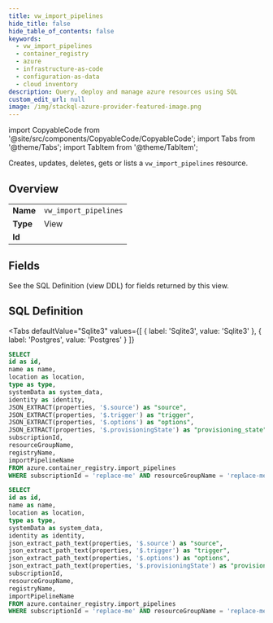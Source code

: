 ```yaml
--- 
title: vw_import_pipelines
hide_title: false
hide_table_of_contents: false
keywords:
  - vw_import_pipelines
  - container_registry
  - azure
  - infrastructure-as-code
  - configuration-as-data
  - cloud inventory
description: Query, deploy and manage azure resources using SQL
custom_edit_url: null
image: /img/stackql-azure-provider-featured-image.png
---
```


import CopyableCode from '@site/src/components/CopyableCode/CopyableCode';
import Tabs from '@theme/Tabs';
import TabItem from '@theme/TabItem';

Creates, updates, deletes, gets or lists a <code>vw_import_pipelines</code> resource.

## Overview
<table><tbody>
<tr><td><b>Name</b></td><td><code>vw_import_pipelines</code></td></tr>
<tr><td><b>Type</b></td><td>View</td></tr>
<tr><td><b>Id</b></td><td><CopyableCode code="azure.container_registry.vw_import_pipelines" /></td></tr>
</tbody></table>

## Fields

See the SQL Definition (view DDL) for fields returned by this view.

## SQL Definition

<Tabs
defaultValue="Sqlite3"
values={[
{ label: 'Sqlite3', value: 'Sqlite3' },
{ label: 'Postgres', value: 'Postgres' }
]}
>
<TabItem value="Sqlite3">

```sql
SELECT
id as id,
name as name,
location as location,
type as type,
systemData as system_data,
identity as identity,
JSON_EXTRACT(properties, '$.source') as "source",
JSON_EXTRACT(properties, '$.trigger') as "trigger",
JSON_EXTRACT(properties, '$.options') as "options",
JSON_EXTRACT(properties, '$.provisioningState') as "provisioning_state",
subscriptionId,
resourceGroupName,
registryName,
importPipelineName
FROM azure.container_registry.import_pipelines
WHERE subscriptionId = 'replace-me' AND resourceGroupName = 'replace-me' AND registryName = 'replace-me';
```

</TabItem>
<TabItem value="Postgres">

```sql
SELECT
id as id,
name as name,
location as location,
type as type,
systemData as system_data,
identity as identity,
json_extract_path_text(properties, '$.source') as "source",
json_extract_path_text(properties, '$.trigger') as "trigger",
json_extract_path_text(properties, '$.options') as "options",
json_extract_path_text(properties, '$.provisioningState') as "provisioning_state",
subscriptionId,
resourceGroupName,
registryName,
importPipelineName
FROM azure.container_registry.import_pipelines
WHERE subscriptionId = 'replace-me' AND resourceGroupName = 'replace-me' AND registryName = 'replace-me';
```

</TabItem>
</Tabs>
